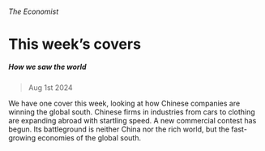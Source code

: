 ###### The Economist
# This week’s covers 
##### How we saw the world 
> Aug 1st 2024 
We have one cover this week, looking at how Chinese companies are winning the global south. Chinese firms in industries from cars to clothing are expanding abroad with startling speed. A new commercial contest has begun. Its battleground is neither China nor the rich world, but the fast-growing economies of the global south. 
